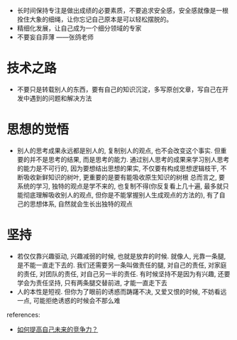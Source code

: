 - 长时间保持专注是做出成绩的必要素质，不要追求安全感，安全感就像是一根拴住大象的细绳，让你忘记自己原本是可以轻松摆脱的。
- 精细化发展，让自己成为一个细分领域的专家
- 不要妄自菲薄 ——张鸽老师

# 技术之路
- 不要只是转载别人的东西，要有自己的知识沉淀，多写原创文章，写自己在开发中遇到的问题和解决方法

# 思想的觉悟
- 别人的思考成果永远都是别人的, 复制别人的观点, 也不会改变这个事实. 但重要的并不是思考的结果, 而是思考的能力. 通过别人思考的成果来学习别人思考的能力是不可行的,
因为要想结出思想的果实, 不仅要有构成思想逻辑枝干, 不断吸收新鲜知识的树叶, 更重要的是要有能吸收原生知识的树根
总而言之, 要系统的学习, 独特的观点是学不来的, 也复制不得(你反复看上几十遍, 最多就只能彻底理解吸收别人的观点, 但你是不能掌握别人生成观点的方法的), 有了自己的思想体系, 自然就会生长出独特的观点

# 坚持
- 若仅仅靠兴趣驱动, 兴趣减弱的时候, 也就是放弃的时候. 就像人, 光靠一条腿, 是不能一直走下去的. 我们还需要另一条叫做责任的腿, 对自己的责任, 对家庭的责任, 对团队的责任, 对自己另一半的责任. 有时候坚持不是因为有兴趣, 还要学会为责任坚持, 只有两条腿交替前进, 才能一直走下去
- 人的本性是短视. 但你为了眼前的诱惑而踌躇不决, 又爱又恨的时候, 不妨看远一点, 可能拒绝诱惑的时候会不那么难

references:
- [如何提高自己未来的竞争力？](https://www.zhihu.com/question/302477829/answer/532556109)
